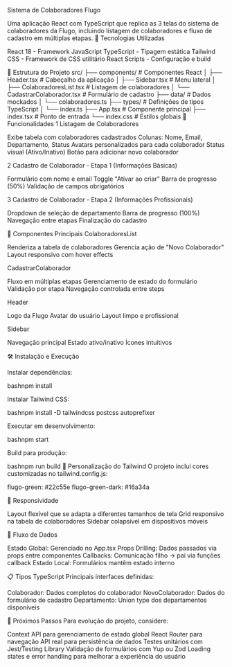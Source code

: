 Sistema de Colaboradores Flugo

Uma aplicação React com TypeScript que replica as 3 telas do sistema de colaboradores da Flugo, incluindo listagem de colaboradores e fluxo de cadastro em múltiplas etapas.
🚀 Tecnologias Utilizadas

React 18 - Framework JavaScript
TypeScript - Tipagem estática
Tailwind CSS - Framework de CSS utilitário
React Scripts - Configuração e build

📁 Estrutura do Projeto
src/
├── components/          # Componentes React
│   ├── Header.tsx      # Cabeçalho da aplicação
│   ├── Sidebar.tsx     # Menu lateral
│   ├── ColaboradoresList.tsx  # Listagem de colaboradores
│   └── CadastrarColaborador.tsx  # Formulário de cadastro
├── data/               # Dados mockados
│   └── colaboradores.ts
├── types/              # Definições de tipos TypeScript
│   └── index.ts
├── App.tsx             # Componente principal
├── index.tsx           # Ponto de entrada
└── index.css           # Estilos globais
🎨 Funcionalidades
1 Listagem de Colaboradores

Exibe tabela com colaboradores cadastrados
Colunas: Nome, Email, Departamento, Status
Avatars personalizados para cada colaborador
Status visual (Ativo/Inativo)
Botão para adicionar novo colaborador

2 Cadastro de Colaborador - Etapa 1 (Informações Básicas)

Formulário com nome e email
Toggle "Ativar ao criar"
Barra de progresso (50%)
Validação de campos obrigatórios

3 Cadastro de Colaborador - Etapa 2 (Informações Profissionais)

Dropdown de seleção de departamento
Barra de progresso (100%)
Navegação entre etapas
Finalização do cadastro

🎯 Componentes Principais
ColaboradoresList

Renderiza a tabela de colaboradores
Gerencia ação de "Novo Colaborador"
Layout responsivo com hover effects

CadastrarColaborador

Fluxo em múltiplas etapas
Gerenciamento de estado do formulário
Validação por etapa
Navegação controlada entre steps

Header

Logo da Flugo
Avatar do usuário
Layout limpo e profissional

Sidebar

Navegação principal
Estado ativo/inativo
Ícones intuitivos

🛠️ Instalação e Execução

Instalar dependências:

bashnpm install

Instalar Tailwind CSS:

bashnpm install -D tailwindcss postcss autoprefixer

Executar em desenvolvimento:

bashnpm start

Build para produção:

bashnpm run build
🎨 Personalização do Tailwind
O projeto inclui cores customizadas no tailwind.config.js:

flugo-green: #22c55e
flugo-green-dark: #16a34a

📱 Responsividade

Layout flexível que se adapta a diferentes tamanhos de tela
Grid responsivo na tabela de colaboradores
Sidebar colapsível em dispositivos móveis

🔄 Fluxo de Dados

Estado Global: Gerenciado no App.tsx
Props Drilling: Dados passados via props entre componentes
Callbacks: Comunicação filho → pai via funções callback
Estado Local: Formulários mantêm estado interno

📋 Tipos TypeScript
Principais interfaces definidas:

Colaborador: Dados completos do colaborador
NovoColaborador: Dados do formulário de cadastro
Departamento: Union type dos departamentos disponíveis

🎯 Próximos Passos
Para evolução do projeto, considere:

Context API para gerenciamento de estado global
React Router para navegação
API real para persistência de dados
Testes unitários com Jest/Testing Library
Validação de formulários com Yup ou Zod
Loading states e error handling para melhorar a experiência do usuário
